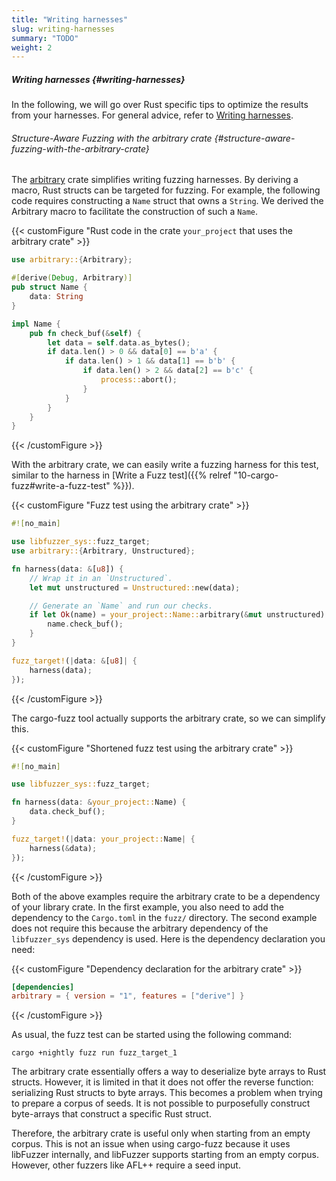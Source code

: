 ```yaml
---
title: "Writing harnesses"
slug: writing-harnesses
summary: "TODO"
weight: 2
---
```





##### Writing harnesses {#writing-harnesses}

In the following, we will go over Rust specific tips to optimize the results from your harnesses. For general advice, refer to [Writing harnesses](#writing-harnesses).

###### Structure-Aware Fuzzing with the arbitrary crate {#structure-aware-fuzzing-with-the-arbitrary-crate}

The [arbitrary](https://github.com/rust-fuzz/arbitrary) crate simplifies writing fuzzing harnesses. By deriving a macro, Rust structs can be targeted for fuzzing. For example, the following code requires constructing a `Name` struct that owns a `String`. We derived the Arbitrary macro to facilitate the construction of such a `Name`.

{{< customFigure "Rust code in the crate `your_project` that uses the arbitrary crate" >}}
```Rust
use arbitrary::{Arbitrary};

#[derive(Debug, Arbitrary)]
pub struct Name {
    data: String
}

impl Name {
    pub fn check_buf(&self) {
        let data = self.data.as_bytes();
        if data.len() > 0 && data[0] == b'a' {
            if data.len() > 1 && data[1] == b'b' {
                if data.len() > 2 && data[2] == b'c' {
                    process::abort();
                }
            }
        }
    }
}
```
{{< /customFigure >}}

With the arbitrary crate, we can easily write a fuzzing harness for this test, similar to the harness in [Write a Fuzz test]({{% relref "10-cargo-fuzz#write-a-fuzz-test" %}}).


{{< customFigure "Fuzz test using the arbitrary crate" >}}
```Rust
#![no_main]

use libfuzzer_sys::fuzz_target;
use arbitrary::{Arbitrary, Unstructured};

fn harness(data: &[u8]) {
    // Wrap it in an `Unstructured`.
    let mut unstructured = Unstructured::new(data);

    // Generate an `Name` and run our checks.
    if let Ok(name) = your_project::Name::arbitrary(&mut unstructured) {
        name.check_buf();
    }
}

fuzz_target!(|data: &[u8]| {
    harness(data);
});
```
{{< /customFigure >}}

The cargo-fuzz tool actually supports the arbitrary crate, so we can simplify this.

{{< customFigure "Shortened fuzz test using the arbitrary crate" >}}
```Rust
#![no_main]

use libfuzzer_sys::fuzz_target;

fn harness(data: &your_project::Name) {
    data.check_buf();
}

fuzz_target!(|data: your_project::Name| {
    harness(&data);
});
```
{{< /customFigure >}}

Both of the above examples require the arbitrary crate to be a dependency of your library crate. In the first example, you also need to add the dependency to the `Cargo.toml` in the `fuzz/` directory. The second example does not require this because the arbitrary dependency of the `libfuzzer_sys` dependency is used. Here is the dependency declaration you need:




{{< customFigure "Dependency declaration for the arbitrary crate" >}}
```toml
[dependencies]
arbitrary = { version = "1", features = ["derive"] }
```
{{< /customFigure >}}

As usual, the fuzz test can be started using the following command:


```shell
cargo +nightly fuzz run fuzz_target_1 
```


The arbitrary crate essentially offers a way to deserialize byte arrays to Rust structs. However, it is limited in that it does not offer the reverse function: serializing Rust structs to byte arrays. This becomes a problem when trying to prepare a corpus of seeds. It is not possible to purposefully construct byte-arrays that construct a specific Rust struct.

Therefore, the arbitrary crate is useful only when starting from an empty corpus. This is not an issue when using cargo-fuzz because it uses libFuzzer internally, and libFuzzer supports starting from an empty corpus. However, other fuzzers like AFL++ require a seed input.


